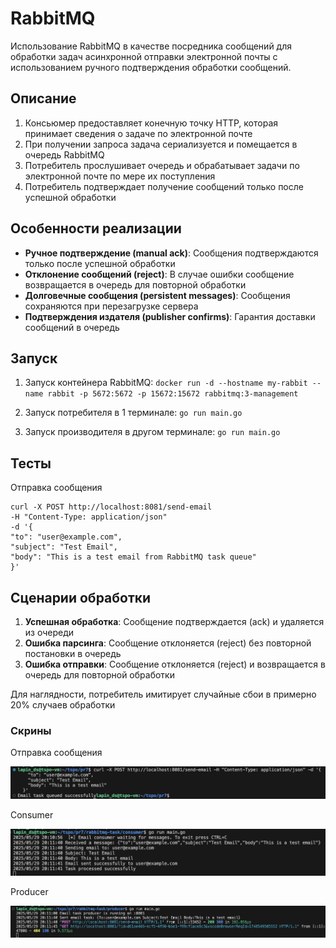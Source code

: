 # RabbitMQ

Использование RabbitMQ в качестве посредника сообщений для обработки задач асинхронной отправки электронной почты с использованием ручного подтверждения обработки сообщений.

## Описание

1. Консьюмер предоставляет конечную точку HTTP, которая принимает сведения о задаче по электронной почте
2. При получении запроса задача сериализуется и помещается в очередь RabbitMQ
3. Потребитель прослушивает очередь и обрабатывает задачи по электронной почте по мере их поступления
4. Потребитель подтверждает получение сообщений только после успешной обработки

## Особенности реализации

- **Ручное подтверждение (manual ack)**: Сообщения подтверждаются только после успешной обработки
- **Отклонение сообщений (reject)**: В случае ошибки сообщение возвращается в очередь для повторной обработки
- **Долговечные сообщения (persistent messages)**: Сообщения сохраняются при перезагрузке сервера
- **Подтверждения издателя (publisher confirms)**: Гарантия доставки сообщений в очередь


## Запуск

1. Запуск контейнера RabbitMQ:
`docker run -d --hostname my-rabbit --name rabbit -p 5672:5672 -p 15672:15672 rabbitmq:3-management`

2. Запуск потребителя в 1 терминале:
`go run main.go`

3. Запуск производителя в другом терминале:
`go run main.go`

## Тесты

Отправка сообщения
```
curl -X POST http://localhost:8081/send-email
-H "Content-Type: application/json"
-d '{
"to": "user@example.com",
"subject": "Test Email",
"body": "This is a test email from RabbitMQ task queue"
}'
```

## Сценарии обработки

1. **Успешная обработка**: Сообщение подтверждается (ack) и удаляется из очереди
2. **Ошибка парсинга**: Сообщение отклоняется (reject) без повторной постановки в очередь
3. **Ошибка отправки**: Сообщение отклоняется (reject) и возвращается в очередь для повторной обработки

Для наглядности, потребитель имитирует случайные сбои в примерно 20% случаев обработки


### Скрины 

Отправка сообщения

![alt text](screenshots/message.png)

Consumer

![alt text](screenshots/consumer.png)

Producer

![alt text](screenshots/producer.png)
